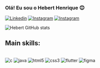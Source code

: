 
### Olá! Eu sou o Hebert Henrique 😊

[![Linkedin](https://img.shields.io/badge/LinkedIn-0077B5?style=for-the-badge&logo=linkedin&logoColor=white)](https://www.linkedin.com/in/hebert-brito-35788223b/)
[![Instagram](https://img.shields.io/badge/Instagram-E4405F?style=for-the-badge&logo=instagram&logoColor=white)](https://www.instagram.com/hebert.hb.brito/)
[![Instagram](https://img.shields.io/badge/Gmail-D14836?style=for-the-badge&logo=gmail&logoColor=white)]()

![Hebert GitHub stats](https://github-readme-stats.vercel.app/api?username=hebert-code&show_icons=true&theme=tokyonight)

## Main skills:
<div style="display: inline_block"><br/>
    <img align="center" alt="c" src="https://img.shields.io/badge/C-00599C?style=for-the-badge&logo=c&logoColor=white">
    <img align="center" alt="java" src="https://img.shields.io/badge/Java-ED8B00?style=for-the-badge&logo=openjdk&logoColor=white">
    <img align="center" alt="html5" src="https://img.shields.io/badge/HTML5-E34F26?style=for-the-badge&logo=html5&logoColor=white">
    <img align="center" alt="css3" src="https://img.shields.io/badge/CSS3-1572B6?style=for-the-badge&logo=css3&logoColor=white">
    <img align="center" alt="flutter" src="https://img.shields.io/badge/Flutter-02569B?style=for-the-badge&logo=flutter&logoColor=white">
    <img align="center" alt="figma" src="https://img.shields.io/badge/Figma-F24E1E?style=for-the-badge&logo=figma&logoColor=white">
<div>
